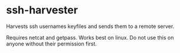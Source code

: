 # ssh-harvester
Harvests ssh usernames keyfiles and sends them to a remote server.

Requires netcat and getpass.
Works best on linux.
Do not use this on anyone without their permission first.
